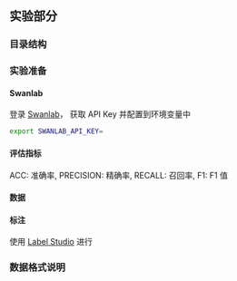 ## 实验部分

### 目录结构

### 实验准备

#### Swanlab

登录 [Swanlab](https://swanlab.cn)， 获取 API Key 并配置到环境变量中
```bash
export SWANLAB_API_KEY=
```

#### 评估指标

ACC: 准确率,
PRECISION: 精确率,
RECALL: 召回率,
F1: F1 值

#### 数据

#### 标注

使用 [Label Studio](https://labelstud.io/) 进行

### 数据格式说明
